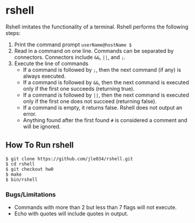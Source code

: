 # rshell
Rshell imitates the functionality of a terminal. Rshell performs the following steps:

1. Print the command prompt
	`userName@hostName $` 
2. Read in a command on one line. Commands can be separated by connectors.
Connectors include `&&`, `||`, and `;`.
3. Execute the line of commands
	- If a command is followed by `;`, then the next command (if any) is always executed.
	- If a command is followed by `&&`, then the next command is executed only if the first one succeeds (returning true).
	- If a command is followed by `||`, then the next command is executed only if the first one does not succeed (returning false).
	- If a command is empty, it returns false. Rshell does not output an error. 
	- Anything found after the first found `#` is considered a comment and will be ignored. 

## How To Run rshell
```
$ git clone https://github.com/jle034/rshell.git
$ cd rshell
$ git checkout hw0
$ make
$ bin/rshell
```

### Bugs/Limitations
- Commands with more than 2 but less than 7 flags will not execute.
- Echo with quotes will include quotes in output.
